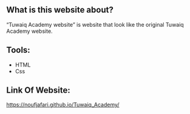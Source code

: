 ## What is this website about?
“Tuwaiq Academy website” is website that look like the original Tuwaiq Academy website.

## Tools:
- HTML
- Css

## Link Of Website:
https://noufjafari.github.io/Tuwaiq_Academy/
